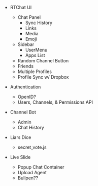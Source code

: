 
- RTChat UI
    - Chat Panel
        - Sync History
        - Links
        - Media
        - Emoji
    - Sidebar
        - UserMenu
        - Apps List
    - Random Channel Button
    - Friends
    - Multiple Profiles
    - Profile Sync w/ Dropbox

- Authentication
    - OpenID?
    - Users, Channels, & Permissions API

- Channel Bot
    - Admin
    - Chat History

- Liars Dice
    - secret_vote.js

- Live Slide
    - Popup Chat Container
    - Upload Agent
    - Bullpen??
